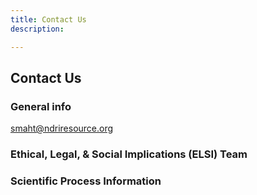 ```yaml
---
title: Contact Us
description:

---
```


## Contact Us

### General info 

smaht@ndriresource.org

### Ethical, Legal, & Social Implications (ELSI) Team

### Scientific Process Information
